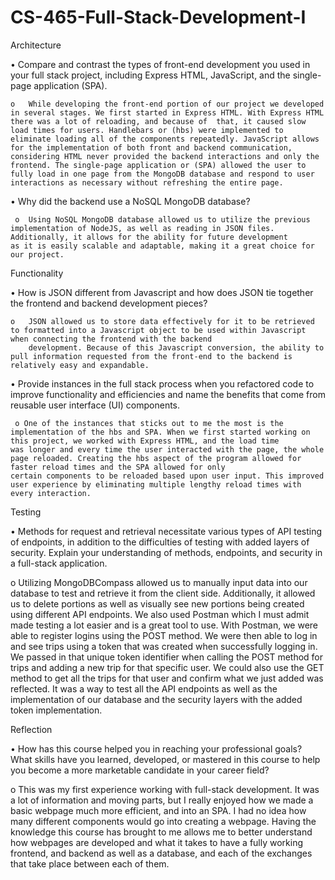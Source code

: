 # CS-465-Full-Stack-Development-I

Architecture

•	Compare and contrast the types of front-end development you used in your full stack project, including Express HTML, JavaScript, and the single-page application (SPA).

   	o	While developing the front-end portion of our project we developed in several stages. We first started in Express HTML. With Express HTML there was a lot of reloading, and because of 	that, it caused slow load times for users. Handlebars or (hbs) were implemented to eliminate loading all of the components repeatedly. JavaScript allows for the implementation of both front and backend communication, considering HTML never provided the backend interactions and only the frontend. The single-page application or (SPA) allowed the user to fully load in one page from the MongoDB database and respond to user interactions as necessary without refreshing the entire page. 

   
•	Why did the backend use a NoSQL MongoDB database?

  	 o  Using NoSQL MongoDB database allowed us to utilize the previous implementation of NodeJS, as well as reading in JSON files. Additionally, it allows for the ability for future development 			as it is easily scalable and adaptable, making it a great choice for our project.
   

Functionality

•	How is JSON different from Javascript and how does JSON tie together the frontend and backend development pieces? 

   	o	JSON allowed us to store data effectively for it to be retrieved to formatted into a Javascript object to be used within Javascript when connecting the frontend with the backend 
    	development. Because of this Javascript conversion, the ability to pull information requested from the front-end to the backend is relatively easy and expandable.

    
•	Provide instances in the full stack process when you refactored code to improve functionality and efficiencies and name the benefits that come from reusable user interface (UI) components.

  	 o One of the instances that sticks out to me the most is the implementation of the hbs and SPA. When we first started working on this project, we worked with Express HTML, and the load time 
   	was longer and every time the user interacted with the page, the whole page reloaded. Creating the hbs aspect of the program allowed for faster reload times and the SPA allowed for only 
   	certain components to be reloaded based upon user input. This improved user experience by eliminating multiple lengthy reload times with every interaction.
   

Testing

•	Methods for request and retrieval necessitate various types of API testing of endpoints, in addition to the difficulties of testing with added layers of security. Explain your understanding of methods, endpoints, and security in a full-stack application.

   o	Utilizing MongoDBCompass allowed us to manually input data into our database to test and retrieve it from the client side. Additionally, it allowed us to delete portions as well as visually 
   see new portions being created using different API endpoints. We also used Postman which I must admit made testing a lot easier and is a great tool to use. With Postman, we were able to 
   register logins using the POST method. We were then able to log in and see trips using a token that was created when successfully logging in. We passed in that unique token identifier when 
   calling the POST method for trips and adding a new trip for that specific user. We could also use the GET method to get all the trips for that user and confirm what we just added was 
   reflected. It was a way to test all the API endpoints as well as the implementation of our database and the security layers with the added token implementation. 

   

Reflection

•	How has this course helped you in reaching your professional goals? What skills have you learned, developed, or mastered in this course to help you become a more marketable candidate in your career field?

   o	This was my first experience working with full-stack development. It was a lot of information and moving parts, but I really enjoyed how we made a basic webpage much more efficient, and 
   into an SPA. I had no idea how many different components would go into creating a webpage. Having the knowledge this course has brought to me allows me to better understand how webpages are 
   developed and what it takes to have a fully working frontend, and backend as well as a database, and each of the exchanges that take place between each of them. 



